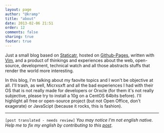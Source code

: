 ```yaml
---
layout: page
author: "@kramp"
title: "about"
date: 2013-02-06 21:51
order: 12
comments: false
sharing: true
footer: true
---
```


Just a small blog based on [Staticatr](http://github.com/krampstudio/staticatr), hosted on [Github-Pages](http://pages.github.com/), written with [Vim](http://www.vim.org/), and a product of thinkings and experiences about the web, open-source, development, technical watch and all those abstracts stuffs that render the world more interesting.

In this blog, I'm talking about my faovite topics and I won't be objective at all. I'll trash, as well, Micrxsxft and all the bad experiences I had with their OS that is not really made for developers or Orxcle (for them it's not really subjective, please try to install a 10g on a CentOS 64bits before). I'll highlight all free or open-source project (but not Open Office, don't exagerate) or JavaScipt (because it rocks, this is fashion).

---

`[post translated - needs review]` _You may notice I'm not english native. Help me to fix my english by contributing to this [post](https://github.com/krampstudio/krampstudio.github.com/blob/new/src/about-en.md)_.
